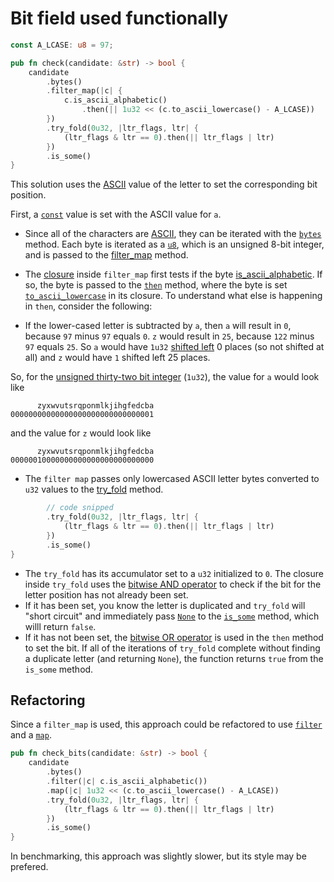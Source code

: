 # Bit field used functionally

```rust
const A_LCASE: u8 = 97;

pub fn check(candidate: &str) -> bool {
    candidate
        .bytes()
        .filter_map(|c| {
            c.is_ascii_alphabetic()
                .then(|| 1u32 << (c.to_ascii_lowercase() - A_LCASE))
        })
        .try_fold(0u32, |ltr_flags, ltr| {
            (ltr_flags & ltr == 0).then(|| ltr_flags | ltr)
        })
        .is_some()
}
```

This solution uses the [ASCII][ascii] value of the letter to set the corresponding bit position.

First, a [`const`][const] value is set with the ASCII value for `a`.

- Since all of the characters are [ASCII][ascii], they can be iterated with the [`bytes`][bytes] method.
Each byte is iterated as a [`u8`][u8], which is an unsigned 8-bit integer, and is passed to the [filter_map][filter-map] method.
- The [closure][closure] inside `filter_map` first tests if the byte [is_ascii_alphabetic][is-ascii-alphabetic].
If so, the byte is passed to the [`then`][then] method, where the byte is set [`to_ascii_lowercase`][to-ascii-lowercase] in its closure.
To understand what else is happening in `then`, consider the following:

- If the lower-cased letter is subtracted by `a`, then `a` will result in `0`, because `97` minus `97`  equals `0`.
`z` would result in `25`, because `122` minus `97` equals `25`.
So `a` would have `1u32` [shifted left][shift-left] 0 places (so not shifted at all) and `z` would have `1` shifted left 25 places.

So, for the [unsigned thirty-two bit integer][u32] (`1u32`), the value for `a` would look like

```
      zyxwvutsrqponmlkjihgfedcba
00000000000000000000000000000001
```

and the value for `z` would look like

```
      zyxwvutsrqponmlkjihgfedcba
00000010000000000000000000000000
```

- The `filter map` passes only lowercased ASCII letter bytes converted to `u32` values to the [try_fold][try-fold] method.

```rust
        // code snipped
        .try_fold(0u32, |ltr_flags, ltr| {
            (ltr_flags & ltr == 0).then(|| ltr_flags | ltr)
        })
        .is_some()
}
```

- The `try_fold` has its accumulator set to a `u32` initialized to `0`.
The closure inside `try_fold` uses the [bitwise AND operator][and] to check if the bit for the letter position has not already been set.
- If it has been set, you know the letter is duplicated and `try_fold` will "short circuit"
and immediately pass [`None`][none] to the [`is_some`][is-some] method, which willl return `false`.
- If it has not been set, the [bitwise OR operator][or] is used in the `then` method to set the bit.
If all of the iterations of `try_fold` complete without finding a duplicate letter (and returning `None`),
the function returns `true` from the `is_some` method.

## Refactoring

Since a `filter_map` is used, this approach could be refactored to use [`filter`][filter] and a [`map`][map].

```rust
pub fn check_bits(candidate: &str) -> bool {
    candidate
        .bytes()
        .filter(|c| c.is_ascii_alphabetic())
        .map(|c| 1u32 << (c.to_ascii_lowercase() - A_LCASE))
        .try_fold(0u32, |ltr_flags, ltr| {
            (ltr_flags & ltr == 0).then(|| ltr_flags | ltr)
        })
        .is_some()
}
```

In benchmarking, this approach was slightly slower, but its style may be prefered.

[ascii]: https://www.asciitable.com/
[const]: https://doc.rust-lang.org/std/keyword.const.html
[bytes]: https://doc.rust-lang.org/std/primitive.str.html#method.bytes
[u8]: https://doc.rust-lang.org/std/primitive.u8.html
[filter-map]: https://doc.rust-lang.org/core/iter/trait.Iterator.html#method.filter_map
[closure]: https://doc.rust-lang.org/rust-by-example/fn/closures.html
[is-ascii-alphabetic]: https://doc.rust-lang.org/std/primitive.u8.html#method.is_ascii_alphabetic
[then]: https://doc.rust-lang.org/core/primitive.bool.html#method.then
[to-ascii-lowercase]: https://doc.rust-lang.org/std/primitive.u8.html#method.to_ascii_lowercase
[u32]: https://doc.rust-lang.org/std/primitive.u32.html
[try-fold]: https://doc.rust-lang.org/std/iter/trait.Iterator.html#method.try_fold
[shift-left]: https://doc.rust-lang.org/std/ops/trait.Shl.html
[and]: https://doc.rust-lang.org/std/ops/trait.BitAnd.html
[none]: https://doc.rust-lang.org/std/option/enum.Option.html#variant.None
[is-some]: https://doc.rust-lang.org/std/option/enum.Option.html#method.is_some
[or]: https://doc.rust-lang.org/std/ops/trait.BitOr.html
[filter]: https://doc.rust-lang.org/std/iter/trait.Iterator.html#method.filter
[map]: https://doc.rust-lang.org/std/iter/trait.Iterator.html#method.map
